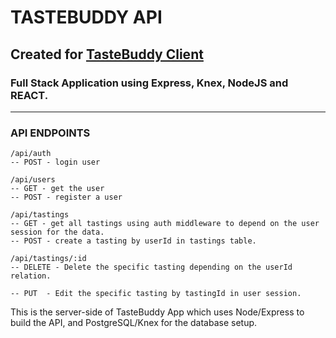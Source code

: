 # TASTEBUDDY API

## Created for [TasteBuddy Client](https://taste-buddy-client.vercel.app/)

### Full Stack Application using Express, Knex, NodeJS and REACT.

---

### API ENDPOINTS

```
/api/auth
-- POST - login user

/api/users
-- GET - get the user
-- POST - register a user

/api/tastings
-- GET - get all tastings using auth middleware to depend on the user session for the data.
-- POST - create a tasting by userId in tastings table.

/api/tastings/:id
-- DELETE - Delete the specific tasting depending on the userId relation.

-- PUT  - Edit the specific tasting by tastingId in user session.
```

This is the server-side of TasteBuddy App which uses Node/Express to build the API, and PostgreSQL/Knex for the database setup.

